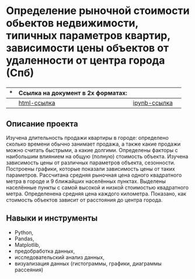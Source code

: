 # Определение рыночной стоимости обьектов недвижимости, типичных параметров квартир, зависимости цены объектов от удаленности от центра города (Спб)

### 
|   *  | Ссылка на документ в 2х форматах:                           |                              |                               |
| ---- | ------------------------------------------------------------ | ------------------------------------------------------------ | ------------------------------------------------------------ |
|    | [html-ссылка](https://github.com/Aserg0/Projects/blob/main/Определение%20рыночной%20стоимости%20обьектов%20недвижимости%2C%20типичных%20параметров%20квартир%2C%20зависимости%20цены%20объектов%20от%20удаленности%20от%20центра%20города%20(Спб)/Определение%20рыночной%20стоимости%20обьектов%20недвижимости%2C%20типичных%20параметров%20квартир%2C%20зависимости%20цены%20от%20удаленности%20от%20центра%20города.html)  |  [ipynb-ссылка](https://github.com/Aserg0/Projects/blob/main/Определение%20рыночной%20стоимости%20обьектов%20недвижимости%2C%20типичных%20параметров%20квартир%2C%20зависимости%20цены%20объектов%20от%20удаленности%20от%20центра%20города%20(Спб)/Определение%20рыночной%20стоимости%20обьектов%20недвижимости%2C%20типичных%20параметров%20квартир%2C%20зависимости%20цены%20от%20удаленности%20от%20центра%20города.ipynb) |      |



## Описание проекта

Изучена длительность продажи квартиры в городе: определено cколько времени обычно занимает продажа, а также какие продажи можно считать быстрыми, а какие долгими. Определены факторы с наибольшим влиянием на общую (полную) стоимость объекта. Изучена зависимость цены от различных параметров объекта, сезонности. Построены графики, которые показали зависимость цены от таких параметров. Рассчитана средняя рыночная цена одного квадратного метра в городе и 9 ближайших населённых пунктах. Выделены населённые пункты с самой высокой и низкой стоимостью квадратного метра. Определенена средняя цена каждого километра. Показано, как стоимость объектов зависит от расстояния до центра города.



## Навыки и инструменты

- Python, 
- Pandas, 
- Matplotlib, 
- предобработка данных, 
- исследовательский анализ данных, 
- визуализация данных (гистограммы, графики, диаграммы рассеяния)